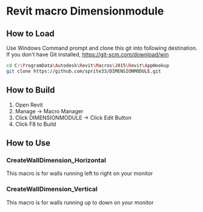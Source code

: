 # Revit macro Dimensionmodule

## How to Load

Use Windows Command prompt and clone this git into following destination. If you don't have Git installed, https://git-scm.com/download/win 

```bash
cd C:\ProgramData\Autodesk\Revit\Macros\2015\Revit\AppHookup
git clone https://github.com/sprite33/DIMENSIONMODULE.git
```

## How to Build

1. Open Revit
2. Manage -> Macro Manager
3. Click DIMENSIONMODULE -> Click Edit Button
4. Click F8 to Build

## How to Use

### CreateWallDimension_Horizontal
This macro is for walls running left to right on your monitor

### CreateWallDimension_Vertical
This macro is for walls running up to down on your monitor

